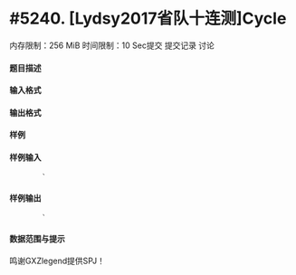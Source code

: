 
# #5240. [Lydsy2017省队十连测]Cycle 
内存限制：256 MiB 时间限制：10 Sec提交 提交记录 讨论
#### 题目描述

#### 输入格式

#### 输出格式

#### 样例

#### 样例输入

			`
#### 样例输出

			`
#### 数据范围与提示

鸣谢GXZlegend提供SPJ！